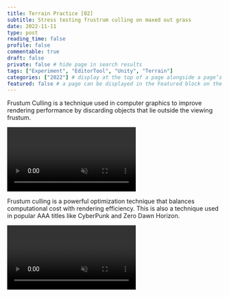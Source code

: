 ```yaml
---
title: Terrain Practice [02]
subtitle: Stress testing frustrum culling on maxed out grass
date: 2022-11-11
type: post
reading_time: false
profile: false
commentable: true
draft: false
private: false # hide page in search results
tags: ["Experiment", "EditorTool", "Unity", "Terrain"]
categories: ["2022"] # display at the top of a page alongside a page’s metadata
featured: false # a page can be displayed in the Featured block on the homepage. This is useful for sticky, announcement blog posts or selected publications etc.
---
```

<p>Frustum Culling is a technique used in computer graphics to improve rendering performance by discarding objects that lie outside the viewing frustum.</p>

<div class="video_thing">
    <video muted autoplay="" name="media" loop=""><source src="https://raw.githack.com/Denchyaknow/GitSite_Dencho/Develop/assets/media/projects/TerrainPractice01/XRLog_2022_905.webm" type="video/mp4"></video>
</div>

<!--more-->

<p>Frustum culling is a powerful optimization technique that balances computational cost with rendering efficiency. This is also a technique used in popular AAA titles like CyberPunk and Zero Dawn Horizon.</p>

<div class="video_thing">
    <video muted autoplay="" name="media" loop=""><source src="https://raw.githack.com/Denchyaknow/GitSite_Dencho/Develop/assets/media/projects/TerrainPractice01/XRLog_2022_907.webm" type="video/mp4"></video>
</div>